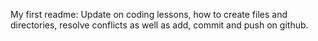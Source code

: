 My first readme: Update on coding lessons, how to create files and directories, resolve conflicts as well as add, commit and push on github. 
